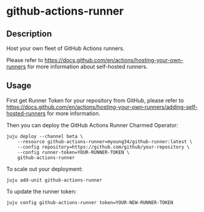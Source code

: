# github-actions-runner

## Description

Host your own fleet of GitHub Actions runners.

Please refer to https://docs.github.com/en/actions/hosting-your-own-runners
for more information about self-hosted runners.

## Usage

First get Runner Token for your repository from GitHub, please refer to
https://docs.github.com/en/actions/hosting-your-own-runners/adding-self-hosted-runners
for more information.

Then you can deploy the GitHub Actions Runner Charmed Operator:

    juju deploy --channel beta \
        --resource github-actions-runner=myoung34/github-runner:latest \
        --config repository=https://github.com/github/your-repository \
        --config runner-token=YOUR-RUNNER-TOKEN \
        github-actions-runner

To scale out your deployment:

    juju add-unit github-actions-runner

To update the runner token:

    juju config github-actions-runner token=YOUR-NEW-RUNNER-TOKEN
